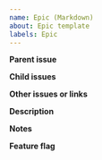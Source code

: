 ```yaml
---
name: Epic (Markdown)
about: Epic template
labels: Epic
---
```


**Parent issue**

**Child issues**

**Other issues or links**

**Description**

**Notes**

**Feature flag**
